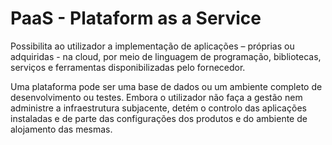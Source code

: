 # PaaS - Plataform as a Service

Possibilita ao utilizador a implementação de aplicações – próprias ou adquiridas - na cloud, por meio de linguagem de programação, bibliotecas, serviços e ferramentas disponibilizadas pelo fornecedor.&#x20;

Uma plataforma pode ser uma base de dados ou um ambiente completo de desenvolvimento ou testes. Embora o utilizador não faça a gestão nem administre a infraestrutura subjacente, detém o controlo das aplicações instaladas e de parte das configurações dos produtos e do ambiente de alojamento das mesmas.
